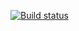 [![Build status](https://ci.appveyor.com/api/projects/status/bmmt03xei7d5jmb0?svg=true)](https://ci.appveyor.com/project/Dolmatov-vs/2-3-2patterns)
